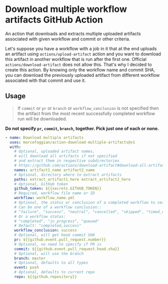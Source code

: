 # Download multiple workflow artifacts GitHub Action

An action that downloads and extracts multiple uploaded artifacts associated with given workflow and commit or other criteria.

Let's suppose you have a workflow with a job in it that at the end uploads an artifact using `actions/upload-artifact` action and you want to download this artifact in another workflow that is run after the first one. Official `actions/download-artifact` does not allow this. That's why I decided to create this action. By knowing only the workflow name and commit SHA, you can download the previously uploaded artifact from different workflow associated with that commit and use it.

## Usage

> If `commit` or `pr` or `branch` or `workflow_conclusion` is not specified then the artifact from the most recent successfully completed workflow run will be downloaded.

**Do not specify `pr`, `commit`, `branch`, together. Pick just one of each or none.**

```yaml
- name: Download multiple artifacts
  uses: marcofaggian/action-download-multiple-artifacts@v1
  with:
    # Optional, uploaded artifact names,
    # will download all artifacts if not specified
    # and extract them in respective subdirectories
    # https://github.com/actions/download-artifact#download-all-artifacts
    names: artifact1_name artifact2_name
    # Optional, directory where to extract artifacts
    paths: extract_artifact1_here extract_artifact2_here
    # Optional, GitHub token
    github_token: ${{secrets.GITHUB_TOKEN}}
    # Required, workflow file name or ID
    workflow: workflow_name.yml
    # Optional, the status or conclusion of a completed workflow to search for
    # Can be one of a workflow conclusion::
    # "failure", "success", "neutral", "cancelled", "skipped", "timed_out", "action_required"
    # Or a workflow status:
    # "completed", "in_progress", "queued"
    # Default: "completed,success"
    workflow_conclusion: success
    # Optional, will get head commit SHA
    pr: ${{github.event.pull_request.number}}
    # Optional, no need to specify if PR is
    commit: ${{github.event.pull_request.head.sha}}
    # Optional, will use the branch
    branch: master
    # Optional, defaults to all types
    event: push
    # Optional, defaults to current repo
    repo: ${{github.repository}}
```
